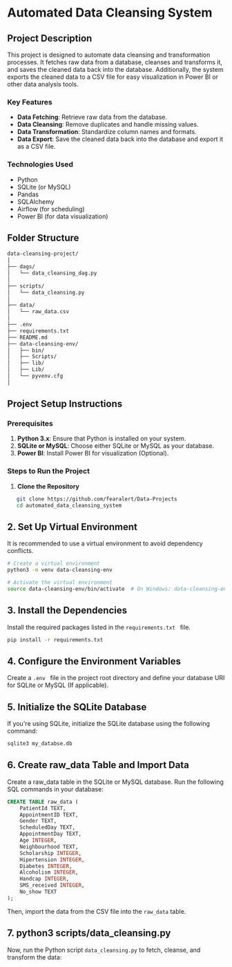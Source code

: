 # Automated Data Cleansing System

## Project Description

This project is designed to automate data cleansing and transformation processes. It fetches raw data from a database, cleanses and transforms it, and saves the cleaned data back into the database. Additionally, the system exports the cleaned data to a CSV file for easy visualization in Power BI or other data analysis tools.

### Key Features
- **Data Fetching**: Retrieve raw data from the database.
- **Data Cleansing**: Remove duplicates and handle missing values.
- **Data Transformation**: Standardize column names and formats.
- **Data Export**: Save the cleaned data back into the database and export it as a CSV file.

### Technologies Used
- Python
- SQLite (or MySQL)
- Pandas
- SQLAlchemy
- Airflow (for scheduling)
- Power BI (for data visualization)

## Folder Structure
```sh
data-cleansing-project/
│
├── dags/
│   └── data_cleansing_dag.py    
│
├── scripts/
│   └── data_cleansing.py           
│
├── data/
│   └── raw_data.csv                 
│
├── .env                            
├── requirements.txt                
├── README.md                       
├── data-cleansing-env/             
│   ├── bin/                        
│   ├── Scripts/                    
│   ├── lib/                        
│   ├── Lib/                        
│   └── pyvenv.cfg                 
│
```

## Project Setup Instructions

### Prerequisites
1. **Python 3.x**: Ensure that Python is installed on your system.
2. **SQLite or MySQL**: Choose either SQLite or MySQL as your database.
3. **Power BI**: Install Power BI for visualization (Optional).

### Steps to Run the Project

1. **Clone the Repository**
```bash
   git clone https://github.com/fearalert/Data-Projects
   cd automated_data_cleansing_system
```

## 2. Set Up Virtual Environment

It is recommended to use a virtual environment to avoid dependency conflicts.

```bash
# Create a virtual environment
python3 -m venv data-cleansing-env

# Activate the virtual environment
source data-cleansing-env/bin/activate  # On Windows: data-cleansing-env\Scripts\activate
```

## 3. Install the Dependencies
Install the required packages listed in the ```requirements.txt ``` file.

```bash
pip install -r requirements.txt
```
## 4. Configure the Environment Variables
Create a ```.env ``` file in the project root directory and define your database URI for SQLite or MySQL (If applicable).


## 5. Initialize the SQLite Database
If you're using SQLite, initialize the SQLite database using the following command:
```bash
sqlite3 my_databse.db
```

## 6. Create raw_data Table and Import Data
Create a raw_data table in the SQLite or MySQL database. Run the following SQL commands in your database:

```SQL
CREATE TABLE raw_data (
    PatientId TEXT,
    AppointmentID TEXT,
    Gender TEXT,
    ScheduledDay TEXT,
    AppointmentDay TEXT,
    Age INTEGER,
    Neighbourhood TEXT,
    Scholarship INTEGER,
    Hipertension INTEGER,
    Diabetes INTEGER,
    Alcoholism INTEGER,
    Handcap INTEGER,
    SMS_received INTEGER,
    No_show TEXT
);
```
Then, import the data from the CSV file into the ```raw_data``` table.

## 7. python3 scripts/data_cleansing.py
Now, run the Python script ```data_cleansing.py``` to fetch, cleanse, and transform the data: